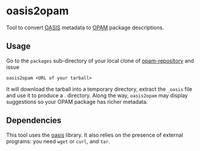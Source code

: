 oasis2opam
==========

Tool to convert [OASIS](https://github.com/ocaml/oasis) metadata to
[OPAM](https://github.com/OCamlPro/opam) package descriptions.

Usage
-----

Go to the `packages` sub-directory of your local clone of
[opam-repository](https://github.com/OCamlPro/opam-repository) and
issue

    oasis2opam <URL of your tarball>

It will download the tarball into a temporary directory, extract the
`_oasis` file and use it to produce a <package>.<version> directory.
Along the way, `oasis2opam` may display suggestions so your OPAM
package has richer metadata.

Dependencies
------------

This tool uses the [oasis](https://github.com/ocaml/oasis) library.
It also relies on the presence of external programs: you need `wget`
or `curl`, and `tar`.
